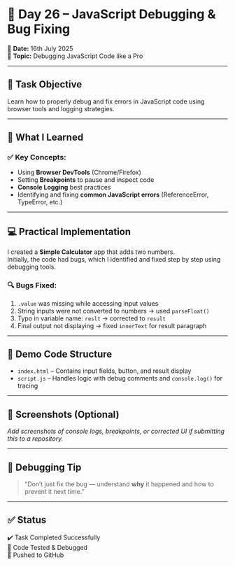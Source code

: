 # 🐞 Day 26 – JavaScript Debugging & Bug Fixing

📅 **Date:** 16th July 2025  
📁 **Topic:** Debugging JavaScript Code like a Pro

---

## 📌 Task Objective

Learn how to properly debug and fix errors in JavaScript code using browser tools and logging strategies.

---

## 🧠 What I Learned

### ✅ Key Concepts:
- Using **Browser DevTools** (Chrome/Firefox)
- Setting **Breakpoints** to pause and inspect code
- **Console Logging** best practices
- Identifying and fixing **common JavaScript errors** (ReferenceError, TypeError, etc.)

---

## 💻 Practical Implementation

I created a **Simple Calculator** app that adds two numbers.  
Initially, the code had bugs, which I identified and fixed step by step using debugging tools.

### 🔍 Bugs Fixed:
1. `.value` was missing while accessing input values  
2. String inputs were not converted to numbers → used `parseFloat()`  
3. Typo in variable name: `reslt` → corrected to `result`  
4. Final output not displaying → fixed `innerText` for result paragraph

---

## 🧪 Demo Code Structure

- `index.html` – Contains input fields, button, and result display
- `script.js` – Handles logic with debug comments and `console.log()` for tracing

---

## 📸 Screenshots (Optional)
_Add screenshots of console logs, breakpoints, or corrected UI if submitting this to a repository._

---

## 🧠 Debugging Tip

> “Don’t just fix the bug — understand **why** it happened and how to prevent it next time.”

---

## ✅ Status

✔️ Task Completed Successfully  
📂 Code Tested & Debugged  
🚀 Pushed to GitHub

